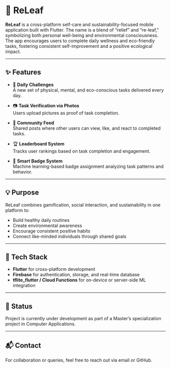 # 🌿 ReLeaf

**ReLeaf** is a cross-platform self-care and sustainability-focused mobile application built with Flutter. The name is a blend of “relief” and “re-leaf,” symbolizing both personal well-being and environmental consciousness. The app encourages users to complete daily wellness and eco-friendly tasks, fostering consistent self-improvement and a positive ecological impact.

---

## ✨ Features

- 📅 **Daily Challenges**  
  A new set of physical, mental, and eco-conscious tasks delivered every day.

- 📷 **Task Verification via Photos**  
  Users upload pictures as proof of task completion.

- 🌱 **Community Feed**  
  Shared posts where other users can view, like, and react to completed tasks.

- 🏆 **Leaderboard System**  
  Tracks user rankings based on task completion and engagement.

- 🤖 **Smart Badge System**  
  Machine learning-based badge assignment analyzing task patterns and behavior.

---

## 💡 Purpose

ReLeaf combines gamification, social interaction, and sustainability in one platform to:
- Build healthy daily routines
- Create environmental awareness
- Encourage consistent positive habits
- Connect like-minded individuals through shared goals

---

## 🚀 Tech Stack

- **Flutter** for cross-platform development  
- **Firebase** for authentication, storage, and real-time database  
- **tflite_flutter / Cloud Functions** for on-device or server-side ML integration  

---

## 📌 Status

Project is currently under development as part of a Master’s specialization project in Computer Applications.

---

## 📬 Contact

For collaboration or queries, feel free to reach out via email or GitHub.

